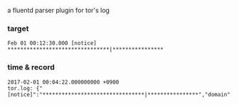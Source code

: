 a fluentd parser plugin for tor's log

### target
```
Feb 01 00:12:30.000 [notice] ********************************|****************
```
### time & record
```
2017-02-01 00:04:22.000000000 +0900
tor.log: {"[notice]":"********************************|****************","domain":"****************.onion"}
```
